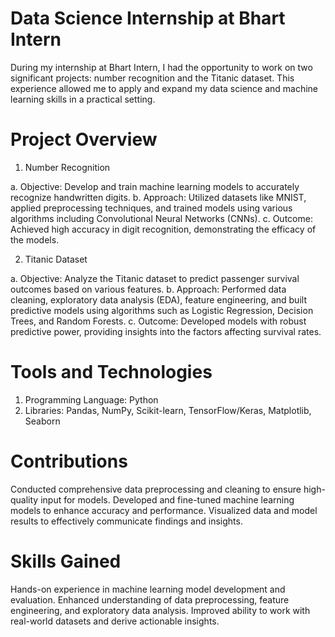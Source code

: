 # Data Science Internship at Bhart Intern
During my internship at Bhart Intern, I had the opportunity to work on two significant projects: number recognition and the Titanic dataset. This experience allowed me to apply and expand my data science and machine learning skills in a practical setting.

# Project Overview
1. Number Recognition

a. Objective: Develop and train machine learning models to accurately recognize handwritten digits.
b. Approach: Utilized datasets like MNIST, applied preprocessing techniques, and trained models using various algorithms including Convolutional Neural Networks (CNNs).
c. Outcome: Achieved high accuracy in digit recognition, demonstrating the efficacy of the models.

2. Titanic Dataset

a. Objective: Analyze the Titanic dataset to predict passenger survival outcomes based on various features.
b. Approach: Performed data cleaning, exploratory data analysis (EDA), feature engineering, and built predictive models using algorithms such as Logistic Regression, Decision Trees, and Random Forests.
c. Outcome: Developed models with robust predictive power, providing insights into the factors affecting survival rates.

# Tools and Technologies
1. Programming Language: Python
2. Libraries: Pandas, NumPy, Scikit-learn, TensorFlow/Keras, Matplotlib, Seaborn

# Contributions
Conducted comprehensive data preprocessing and cleaning to ensure high-quality input for models.
Developed and fine-tuned machine learning models to enhance accuracy and performance.
Visualized data and model results to effectively communicate findings and insights.

# Skills Gained
Hands-on experience in machine learning model development and evaluation.
Enhanced understanding of data preprocessing, feature engineering, and exploratory data analysis.
Improved ability to work with real-world datasets and derive actionable insights.
